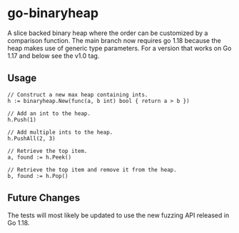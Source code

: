# go-binaryheap

A slice backed binary heap where the order can be customized by a comparison
function. The main branch now requires go 1.18 because the heap makes use of
generic type parameters. For a version that works on Go 1.17 and below see the
v1.0 tag.

## Usage

```golang
// Construct a new max heap containing ints.
h := binaryheap.New(func(a, b int) bool { return a > b })

// Add an int to the heap.
h.Push(1)

// Add multiple ints to the heap.
h.PushAll(2, 3)

// Retrieve the top item.
a, found := h.Peek()

// Retrieve the top item and remove it from the heap.
b, found := h.Pop()
```

## Future Changes

The tests will most likely be updated to use the new fuzzing API released in Go 1.18.
